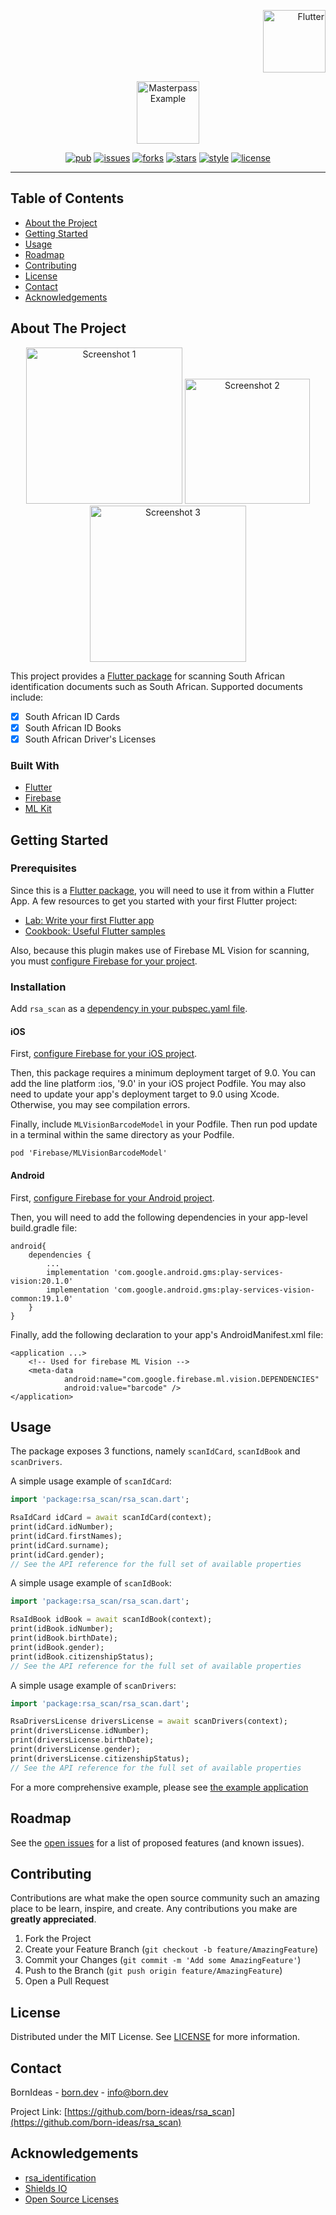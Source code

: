 <!-- PROJECT LOGO -->
<p align="right">
<a href="https://pub.dev">
<img src="https://raw.githubusercontent.com/born-ideas/rsa_scan/master/assets/project_badge.png" height="100" alt="Flutter">
</a>
</p>
<p align="center">
<img src="https://raw.githubusercontent.com/born-ideas/rsa_scan/master/assets/project_logo.png" height="100" alt="Masterpass Example" />
</p>

<!-- PROJECT SHIELDS -->
<p align="center">
<a href="https://pub.dev/packages/rsa_scan"><img src="https://img.shields.io/pub/v/rsa_scan" alt="pub"></a>
<a href="https://github.com/born-ideas/rsa_scan/issues"><img src="https://img.shields.io/github/issues/born-ideas/rsa_scan" alt="issues"></a>
<a href="https://github.com/born-ideas/rsa_scan/network"><img src="https://img.shields.io/github/forks/born-ideas/rsa_scan" alt="forks"></a>
<a href="https://github.com/born-ideas/rsa_scan/stargazers"><img src="https://img.shields.io/github/stars/born-ideas/rsa_scan" alt="stars"></a>
<a href="https://dart.dev/guides/language/effective-dart/style"><img src="https://img.shields.io/badge/style-effective_dart-40c4ff.svg" alt="style"></a>
<a href="https://github.com/born-ideas/rsa_scan/blob/master/LICENSE"><img src="https://img.shields.io/github/license/born-ideas/rsa_scan" alt="license"></a>
</p>

---

<!-- TABLE OF CONTENTS -->
## Table of Contents

* [About the Project](#about-the-project)
* [Getting Started](#getting-started)
* [Usage](#usage)
* [Roadmap](#roadmap)
* [Contributing](#contributing)
* [License](#license)
* [Contact](#contact)
* [Acknowledgements](#acknowledgements)



<!-- ABOUT THE PROJECT -->
## About The Project
<p align="center">
<img src="https://raw.githubusercontent.com/born-ideas/rsa_scan/master/assets/screenshot_1.png" width="250" alt="Screenshot 1" />
<img src="https://raw.githubusercontent.com/born-ideas/rsa_scan/master/assets/screenshot_2.png" width="200" alt="Screenshot 2" />
<img src="https://raw.githubusercontent.com/born-ideas/rsa_scan/master/assets/screenshot_3.png" width="250" alt="Screenshot 3" />
</p>

This project provides a [Flutter package](https://flutter.dev/docs/development/packages-and-plugins) for scanning South
African identification documents such as South African. Supported documents include:
* [x] South African ID Cards
* [x] South African ID Books
* [X] South African Driver's Licenses

### Built With
* [Flutter](https://flutter.dev/)
* [Firebase](https://firebase.google.com)
* [ML Kit](https://developers.google.com/ml-kit)



<!-- GETTING STARTED -->
## Getting Started

### Prerequisites

Since this is a [Flutter package](https://flutter.dev/docs/development/packages-and-plugins), you will need to use it from
within a Flutter App. A few resources to get you started with your first Flutter project:                   
- [Lab: Write your first Flutter app](https://flutter.dev/docs/get-started/codelab)
- [Cookbook: Useful Flutter samples](https://flutter.dev/docs/cookbook)

Also, because this plugin makes use of Firebase ML Vision for scanning, you must [configure Firebase for your project](https://firebase.google.com/docs/flutter/setup). 

### Installation

Add `rsa_scan` as a [dependency in your pubspec.yaml file](https://flutter.io/platform-plugins/).

#### iOS

First, [configure Firebase for your iOS project](https://firebase.google.com/docs/flutter/setup?platform=ios).

Then, this package requires a minimum deployment target of 9.0. You can add the line platform :ios, '9.0' in your iOS project
Podfile. You may also need to update your app's deployment target to 9.0 using Xcode. Otherwise, you may see compilation errors.

Finally, include `MLVisionBarcodeModel` in your Podfile. Then run pod update in a terminal within the same directory as your Podfile.
```
pod 'Firebase/MLVisionBarcodeModel'
```

#### Android

First, [configure Firebase for your Android project](https://firebase.google.com/docs/flutter/setup?platform=android).

Then, you will need to add the following dependencies in your app-level build.gradle file:
```
android{
    dependencies {
        ...
        implementation 'com.google.android.gms:play-services-vision:20.1.0'
        implementation 'com.google.android.gms:play-services-vision-common:19.1.0'
    }
}
``` 

Finally, add the following declaration to your app's AndroidManifest.xml file:
```
<application ...>
    <!-- Used for firebase ML Vision -->
    <meta-data
            android:name="com.google.firebase.ml.vision.DEPENDENCIES"
            android:value="barcode" />
</application>
``` 


<!-- USAGE EXAMPLES -->
## Usage
The package exposes 3 functions, namely `scanIdCard`, `scanIdBook` and `scanDrivers`.

A simple usage example of `scanIdCard`:

```dart
import 'package:rsa_scan/rsa_scan.dart';

RsaIdCard idCard = await scanIdCard(context);
print(idCard.idNumber);
print(idCard.firstNames);
print(idCard.surname);
print(idCard.gender);
// See the API reference for the full set of available properties
```

A simple usage example of `scanIdBook`:

```dart
import 'package:rsa_scan/rsa_scan.dart';

RsaIdBook idBook = await scanIdBook(context);
print(idBook.idNumber);
print(idBook.birthDate);
print(idBook.gender);
print(idBook.citizenshipStatus);
// See the API reference for the full set of available properties
```

A simple usage example of `scanDrivers`:

```dart
import 'package:rsa_scan/rsa_scan.dart';

RsaDriversLicense driversLicense = await scanDrivers(context);
print(driversLicense.idNumber);
print(driversLicense.birthDate);
print(driversLicense.gender);
print(driversLicense.citizenshipStatus);
// See the API reference for the full set of available properties
```

For a more comprehensive example, please see [the example application](/example)



<!-- ROADMAP -->
## Roadmap

See the [open issues](https://github.com/othneildrew/Best-README-Template/issues) for a list of proposed features (and known issues).



<!-- CONTRIBUTING -->
## Contributing

Contributions are what make the open source community such an amazing place to be learn, inspire, and create. Any contributions you make are **greatly appreciated**.

1. Fork the Project
2. Create your Feature Branch (`git checkout -b feature/AmazingFeature`)
3. Commit your Changes (`git commit -m 'Add some AmazingFeature'`)
4. Push to the Branch (`git push origin feature/AmazingFeature`)
5. Open a Pull Request



<!-- LICENSE -->
## License

Distributed under the MIT License. See [LICENSE](LICENSE) for more information.



<!-- CONTACT -->
## Contact

BornIdeas - [born.dev](https://www.born.dev) - [info@born.dev](mailto:support@born.dev)

Project Link: [https://github.com/born-ideas/rsa_scan](https://github.com/born-ideas/rsa_scan)



<!-- ACKNOWLEDGEMENTS -->
## Acknowledgements
* [rsa_identification](https://pub.dev/packages/rsa_identification)
* [Shields IO](https://shields.io)
* [Open Source Licenses](https://choosealicense.com)